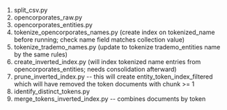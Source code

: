 1. split_csv.py
2. opencorporates_raw.py
3. opencorporates_entities.py
4. tokenize_opencorporates_names.py (create index on tokenized_name before running; check name field matches collection value)
5. tokenize_trademo_names.py (update to tokenize trademo_entities name by the same rules)
6. create_inverted_index.py (will index tokenized name entries from opencorporates_entities; needs consolidation afterward)
7. prune_inverted_index.py -- this will create entity_token_index_filtered which will have removed the token documents with chunk >= 1
8. identify_distinct_tokens.py
8. merge_tokens_inverted_index.py -- combines documents by token

